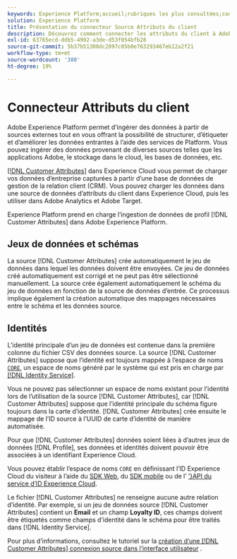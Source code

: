 ```yaml
---
keywords: Experience Platform;accueil;rubriques les plus consultées;connecteur Attributs du client
solution: Experience Platform
title: Présentation du connecteur Source Attributs du client
description: Découvrez comment connecter les attributs du client à Adobe Experience Platform à l’aide des API ou de l’interface utilisateur
exl-id: 63765ecd-ddb5-4992-a3de-d53f054bfb28
source-git-commit: 5b37b51308dc2097c05b0e763293467eb12a2f21
workflow-type: tm+mt
source-wordcount: '380'
ht-degree: 19%

---
```


# Connecteur Attributs du client

Adobe Experience Platform permet d’ingérer des données à partir de sources externes tout en vous offrant la possibilité de structurer, d’étiqueter et d’améliorer les données entrantes à l’aide des services de Platform. Vous pouvez ingérer des données provenant de diverses sources telles que les applications Adobe, le stockage dans le cloud, les bases de données, etc.

[[!DNL Customer Attributes]](https://experienceleague.adobe.com/docs/core-services/interface/services/customer-attributes/attributes.html) dans Experience Cloud vous permet de charger vos données d’entreprise capturées à partir d’une base de données de gestion de la relation client (CRM). Vous pouvez charger les données dans une source de données d’attributs du client dans Experience Cloud, puis les utiliser dans Adobe Analytics et Adobe Target.

Experience Platform prend en charge l’ingestion de données de profil [!DNL Customer Attributes] dans Adobe Experience Platform.

## Jeux de données et schémas

La source [!DNL Customer Attributes] crée automatiquement le jeu de données dans lequel les données doivent être envoyées. Ce jeu de données créé automatiquement est corrigé et ne peut pas être sélectionné manuellement. La source crée également automatiquement le schéma du jeu de données en fonction de la source de données d’entrée. Ce processus implique également la création automatique des mappages nécessaires entre le schéma et les données source.

## Identités

L’identité principale d’un jeu de données est contenue dans la première colonne du fichier CSV des données source. La source [!DNL Customer Attributes] suppose que l’identité est toujours mappée à l’espace de noms [`CORE`](../../../identity-service/features/namespaces.md), un espace de noms généré par le système qui est pris en charge par [[!DNL Identity Service]](../../../identity-service/home.md).

Vous ne pouvez pas sélectionner un espace de noms existant pour l’identité lors de l’utilisation de la source [!DNL Customer Attributes], car [!DNL Customer Attributes] suppose que l’identité principale du schéma figure toujours dans la carte d’identité. [!DNL Customer Attributes] crée ensuite le mappage de l’ID source à l’UUID de carte d’identité de manière automatisée.

Pour que [!DNL Customer Attributes] données soient liées à d’autres jeux de données [!DNL Profile], ses données et identités doivent pouvoir être associées à un identifiant Experience Cloud.

Vous pouvez établir l’espace de noms `CORE` en définissant l’ID Experience Cloud du visiteur à l’aide du [SDK Web](/help/web-sdk/identity/overview.md), du [SDK mobile](https://developer.adobe.com/client-sdks/documentation/mobile-core/identity/) ou de l’ [’}API du service d’ID Experience Cloud](https://experienceleague.adobe.com/docs/id-service/using/intro/overview.html?lang=fr).

Le fichier [!DNL Customer Attributes] ne renseigne aucune autre relation d’identité. Par exemple, si un jeu de données source [!DNL Customer Attributes] contient un **Email** et un champ **Loyalty ID**, ces champs doivent être étiquetés comme champs d’identité dans le schéma pour être traités dans [!DNL Identity Service].

Pour plus d’informations, consultez le tutoriel sur la [création d’une  [!DNL Customer Attributes] connexion source dans l’interface utilisateur](../../tutorials/ui/create/adobe-applications/customer-attributes.md) .
